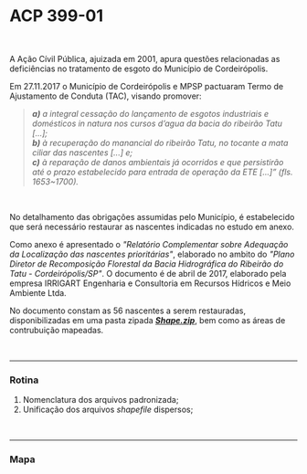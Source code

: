 # ACP 399-01

<br>

A Ação Cívil Pública, ajuizada em 2001, apura questões relacionadas as deficiências no tratamento de esgoto do Município de Cordeirópolis.

Em 27.11.2017 o Município de Cordeirópolis e MPSP pactuaram Termo de Ajustamento de Conduta (TAC), visando promover:

> ***a)** a integral cessação do lançamento de esgotos industriais e domésticos *in natura* nos cursos d’agua da bacia do ribeirão Tatu [...];<br>
**b)** à recuperação do manancial do ribeirão Tatu, no tocante a mata ciliar das nascentes [...] e;<br> 
**c)** à reparação de danos ambientais já ocorridos e que persistirão até o prazo estabelecido para entrada de operação da ETE [...]” (fls. 1653~1700).*

<br>

No detalhamento das obrigações assumidas pelo Município, é estabelecido que será necessário restaurar as nascentes indicadas no estudo em anexo.

Como anexo é apresentado o *"Relatório Complementar sobre Adequação da Localização das nascentes 
prioritárias"*, elaborado no ambito do *"Plano Diretor de Recomposição Florestal da Bacia Hidrográfica do Ribeirão do Tatu - Cordeirópolis/SP"*.
O documento é de abril de 2017, elaborado pela empresa IRRIGART Engenharia e Consultoria em Recursos Hídricos e Meio Ambiente Ltda.

No documento constam as 56 nascentes a serem restauradas, disponibilizadas em uma pasta zipada [***Shape.zip***](/data/input/Shapes.zip), bem como as áreas de contrubuição mapeadas.

<br>

-----

### Rotina

1. Nomenclatura dos arquivos padronizada;
2. Unificação dos arquivos *shapefile* dispersos;

<br>

-----

### Mapa



<br>

